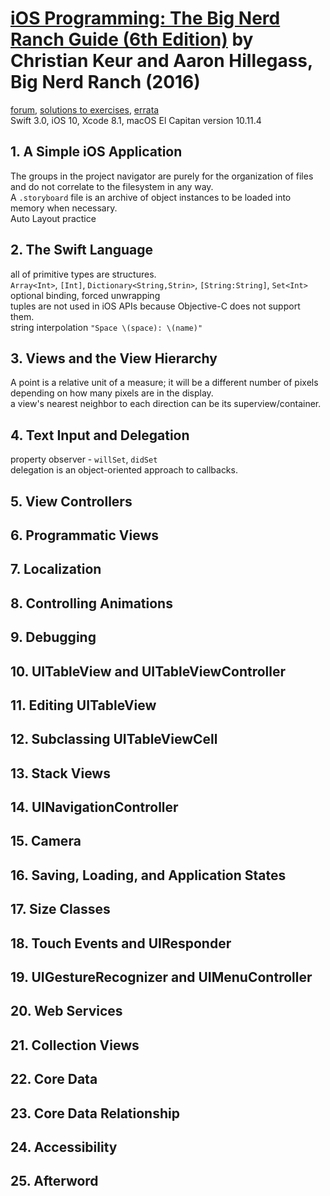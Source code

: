 # [iOS Programming: The Big Nerd Ranch Guide (6th Edition)][homepage] by Christian Keur and Aaron Hillegass, Big Nerd Ranch (2016)

[forum][forum], [solutions to exercises][exercise_solution], [errata][errata]<br>
Swift 3.0, iOS 10, Xcode 8.1, macOS El Capitan version 10.11.4

[homepage]: https://www.bignerdranch.com/books/ios-programming/
[forum]: https://forums.bignerdranch.com/c/ios-programming-the-big-nerd-ranch-guide-6th-edi
[exercise_solution]: https://www.bignerdranch.com/solutions/iOSProgramming6ed.zip
[errata]: https://forums.bignerdranch.com/t/errata-in-ios-programming-6th-ed/10681

## 1. A Simple iOS Application

The groups in the project navigator are purely for the organization of files and
 do not correlate to the filesystem in any way.<br>
A `.storyboard` file is an archive of object instances to be loaded into memory
 when necessary.<br>
Auto Layout practice

## 2. The Swift Language

all of primitive types are structures.<br>
`Array<Int>`, `[Int]`, `Dictionary<String,Strin>`, `[String:String]`,
 `Set<Int>`<br>
optional binding, forced unwrapping<br>
tuples are not used in iOS APIs because Objective-C does not support them.<br>
string interpolation `"Space \(space): \(name)"`<br>

## 3. Views and the View Hierarchy

A point is a relative unit of a measure; it will be a different number of pixels
 depending on how many pixels are in the display.<br>
a view's nearest neighbor to each direction can be its superview/container.

## 4. Text Input and Delegation

property observer - `willSet`, `didSet`<br>
delegation is an object-oriented approach to callbacks.

## 5. View Controllers

## 6. Programmatic Views

## 7. Localization

## 8. Controlling Animations

## 9. Debugging

## 10. UITableView and UITableViewController

## 11. Editing UITableView

## 12. Subclassing UITableViewCell

## 13. Stack Views

## 14. UINavigationController

## 15. Camera

## 16. Saving, Loading, and Application States

## 17. Size Classes

## 18. Touch Events and UIResponder

## 19. UIGestureRecognizer and UIMenuController

## 20. Web Services

## 21. Collection Views

## 22. Core Data

## 23. Core Data Relationship

## 24. Accessibility

## 25. Afterword

